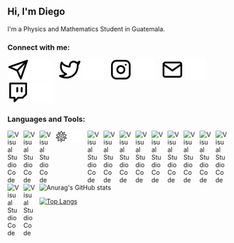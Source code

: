 ## Hi, I'm Diego

I'm a Physics and Mathematics Student in Guatemala.


### Connect with me:
[![telegram](./img/telegram-light.svg)](telegram#gh-light-mode-only)
[![telegram](./img/telegram-dark.svg)](telegram#gh-dark-mode-only)
&nbsp;&nbsp;
[![twitter](./img/twitter-light.svg)](twitter#gh-light-mode-only)
[![twitter](./img/twitter-dark.svg)](twitter#gh-dark-mode-only)
&nbsp;&nbsp;
[![instagram](./img/instagram-light.svg)](instagram#gh-light-mode-only)
[![instagram](./img/instagram-dark.svg)](instagram#gh-dark-mode-only)
&nbsp;&nbsp;
[![mail](./img/mail-light.svg)](mail#gh-light-mode-only "dsarceno68@gmail.com")
[![mail](./img/mail-dark.svg)](mail#gh-dark-mode-only "dsarceno68@gmail.com")
&nbsp;&nbsp;
[![twitch](./img/twitch-light.svg)](twitch#gh-light-mode-only)
[![twitch](./img/twitch-dark.svg)](twitch#gh-dark-mode-only)


### Languages and Tools:
<img align="left" alt="Visual Studio Code" width="26px" src="https://cdn.jsdelivr.net/gh/devicons/devicon/icons/atom/atom-original.svg" style="padding-right:10px;" />
<img align="left" alt="Visual Studio Code" width="26px" src="https://cdn.jsdelivr.net/gh/devicons/devicon/icons/jupyter/jupyter-plain.svg" style="padding-right:10px;" />
<img align="left" alt="Visual Studio Code" width="26px" src="https://cdn.jsdelivr.net/gh/devicons/devicon/icons/python/python-original.svg" style="padding-right:10px;" />
<img align="left" alt="Visual Studio Code" width="26px" src="./img/wolfram-light.svg#gh-light-mode-only" style="padding-right:10px;" />
<img align="left" alt="Visual Studio Code" width="26px" src="./img/wolfram-dark.svg#gh-dark-mode-only" style="padding-right:10px;" />
<img align="left" alt="Visual Studio Code" width="26px" src="https://cdn.jsdelivr.net/gh/devicons/devicon/icons/c/c-original.svg" style="padding-right:10px;" />
<img align="left" alt="Visual Studio Code" width="26px" src="https://cdn.jsdelivr.net/gh/devicons/devicon/icons/django/django-plain.svg" style="padding-right:10px;" />
<img align="left" alt="Visual Studio Code" width="26px" src="https://cdn.jsdelivr.net/gh/devicons/devicon/icons/git/git-original.svg" style="padding-right:10px;" />
<img align="left" alt="Visual Studio Code" width="26px" src="https://cdn.jsdelivr.net/gh/devicons/devicon/icons/github/github-original.svg" style="padding-right:10px;" />
<img align="left" alt="Visual Studio Code" width="26px" src="https://cdn.jsdelivr.net/gh/devicons/devicon/icons/gitlab/gitlab-original.svg" style="padding-right:10px;" />
<img align="left" alt="Visual Studio Code" width="26px" src="https://cdn.jsdelivr.net/gh/devicons/devicon/icons/html5/html5-original.svg" style="padding-right:10px;" />
<img align="left" alt="Visual Studio Code" width="26px" src="https://cdn.jsdelivr.net/gh/devicons/devicon/icons/linux/linux-original.svg" style="padding-right:10px;" />
<img align="left" alt="Visual Studio Code" width="26px" src="https://cdn.jsdelivr.net/gh/devicons/devicon/icons/markdown/markdown-original.svg" style="padding-right:10px;" />
<img align="left" alt="Visual Studio Code" width="26px" src="https://cdn.jsdelivr.net/gh/devicons/devicon/icons/r/r-original.svg" style="padding-right:10px;" />
<img align="left" alt="Visual Studio Code" width="26px" src="https://cdn.jsdelivr.net/gh/devicons/devicon/icons/vim/vim-original.svg" style="padding-right:10px;" />
<img align="left" alt="Visual Studio Code" width="26px" src="https://cdn.jsdelivr.net/gh/devicons/devicon/icons/ubuntu/ubuntu-plain.svg" style="padding-right:10px;" />


<br></br>

![Anurag's GitHub stats](https://github-readme-stats.vercel.app/api?username=DSarceno&show_icons=true&theme=merko&hide_border=True&show_owner=True)


[![Top Langs](https://github-readme-stats.vercel.app/api/top-langs/?username=DSarceno&langs_count=10&theme=merko)](https://github.com/anuraghazra/github-readme-stats)

[twitter]: https://twitter.com/3CR4Zz
[instagram]: https://www.instagram.com/3c_z.z/
[twitch]: twitch.com/newt8ff
[mail]: dsarceno68@gmail.com
[telegram]: t.me/DSarceno
